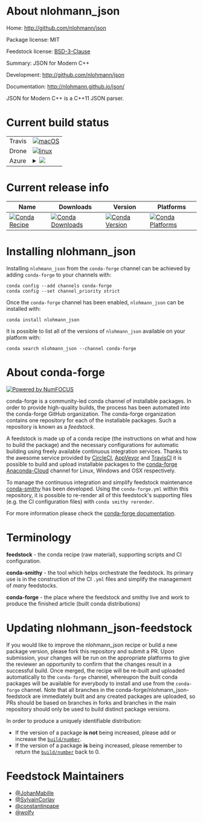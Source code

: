 About nlohmann_json
===================

Home: http://github.com/nlohmann/json

Package license: MIT

Feedstock license: [BSD-3-Clause](https://github.com/conda-forge/nlohmann_json-feedstock/blob/master/LICENSE.txt)

Summary: JSON for Modern C++

Development: http://github.com/nlohmann/json

Documentation: http://nlohmann.github.io/json/

JSON for Modern C++ is a C++11 JSON parser.

Current build status
====================


<table><tr>
    <td>Travis</td>
    <td>
      <a href="https://travis-ci.com/conda-forge/nlohmann_json-feedstock">
        <img alt="macOS" src="https://img.shields.io/travis/com/conda-forge/nlohmann_json-feedstock/master.svg?label=macOS">
      </a>
    </td>
  </tr><tr>
    <td>Drone</td>
    <td>
      <a href="https://cloud.drone.io/conda-forge/nlohmann_json-feedstock">
        <img alt="linux" src="https://img.shields.io/drone/build/conda-forge/nlohmann_json-feedstock/master.svg?label=Linux">
      </a>
    </td>
  </tr>
    
  <tr>
    <td>Azure</td>
    <td>
      <details>
        <summary>
          <a href="https://dev.azure.com/conda-forge/feedstock-builds/_build/latest?definitionId=687&branchName=master">
            <img src="https://dev.azure.com/conda-forge/feedstock-builds/_apis/build/status/nlohmann_json-feedstock?branchName=master">
          </a>
        </summary>
        <table>
          <thead><tr><th>Variant</th><th>Status</th></tr></thead>
          <tbody><tr>
              <td>linux_64</td>
              <td>
                <a href="https://dev.azure.com/conda-forge/feedstock-builds/_build/latest?definitionId=687&branchName=master">
                  <img src="https://dev.azure.com/conda-forge/feedstock-builds/_apis/build/status/nlohmann_json-feedstock?branchName=master&jobName=linux&configuration=linux_64_" alt="variant">
                </a>
              </td>
            </tr><tr>
              <td>linux_aarch64</td>
              <td>
                <a href="https://dev.azure.com/conda-forge/feedstock-builds/_build/latest?definitionId=687&branchName=master">
                  <img src="https://dev.azure.com/conda-forge/feedstock-builds/_apis/build/status/nlohmann_json-feedstock?branchName=master&jobName=linux&configuration=linux_aarch64_" alt="variant">
                </a>
              </td>
            </tr><tr>
              <td>linux_ppc64le</td>
              <td>
                <a href="https://dev.azure.com/conda-forge/feedstock-builds/_build/latest?definitionId=687&branchName=master">
                  <img src="https://dev.azure.com/conda-forge/feedstock-builds/_apis/build/status/nlohmann_json-feedstock?branchName=master&jobName=linux&configuration=linux_ppc64le_" alt="variant">
                </a>
              </td>
            </tr><tr>
              <td>osx_64</td>
              <td>
                <a href="https://dev.azure.com/conda-forge/feedstock-builds/_build/latest?definitionId=687&branchName=master">
                  <img src="https://dev.azure.com/conda-forge/feedstock-builds/_apis/build/status/nlohmann_json-feedstock?branchName=master&jobName=osx&configuration=osx_64_" alt="variant">
                </a>
              </td>
            </tr><tr>
              <td>osx_arm64</td>
              <td>
                <a href="https://dev.azure.com/conda-forge/feedstock-builds/_build/latest?definitionId=687&branchName=master">
                  <img src="https://dev.azure.com/conda-forge/feedstock-builds/_apis/build/status/nlohmann_json-feedstock?branchName=master&jobName=osx&configuration=osx_arm64_" alt="variant">
                </a>
              </td>
            </tr><tr>
              <td>win_64</td>
              <td>
                <a href="https://dev.azure.com/conda-forge/feedstock-builds/_build/latest?definitionId=687&branchName=master">
                  <img src="https://dev.azure.com/conda-forge/feedstock-builds/_apis/build/status/nlohmann_json-feedstock?branchName=master&jobName=win&configuration=win_64_" alt="variant">
                </a>
              </td>
            </tr>
          </tbody>
        </table>
      </details>
    </td>
  </tr>
</table>

Current release info
====================

| Name | Downloads | Version | Platforms |
| --- | --- | --- | --- |
| [![Conda Recipe](https://img.shields.io/badge/recipe-nlohmann_json-green.svg)](https://anaconda.org/conda-forge/nlohmann_json) | [![Conda Downloads](https://img.shields.io/conda/dn/conda-forge/nlohmann_json.svg)](https://anaconda.org/conda-forge/nlohmann_json) | [![Conda Version](https://img.shields.io/conda/vn/conda-forge/nlohmann_json.svg)](https://anaconda.org/conda-forge/nlohmann_json) | [![Conda Platforms](https://img.shields.io/conda/pn/conda-forge/nlohmann_json.svg)](https://anaconda.org/conda-forge/nlohmann_json) |

Installing nlohmann_json
========================

Installing `nlohmann_json` from the `conda-forge` channel can be achieved by adding `conda-forge` to your channels with:

```
conda config --add channels conda-forge
conda config --set channel_priority strict
```

Once the `conda-forge` channel has been enabled, `nlohmann_json` can be installed with:

```
conda install nlohmann_json
```

It is possible to list all of the versions of `nlohmann_json` available on your platform with:

```
conda search nlohmann_json --channel conda-forge
```


About conda-forge
=================

[![Powered by NumFOCUS](https://img.shields.io/badge/powered%20by-NumFOCUS-orange.svg?style=flat&colorA=E1523D&colorB=007D8A)](http://numfocus.org)

conda-forge is a community-led conda channel of installable packages.
In order to provide high-quality builds, the process has been automated into the
conda-forge GitHub organization. The conda-forge organization contains one repository
for each of the installable packages. Such a repository is known as a *feedstock*.

A feedstock is made up of a conda recipe (the instructions on what and how to build
the package) and the necessary configurations for automatic building using freely
available continuous integration services. Thanks to the awesome service provided by
[CircleCI](https://circleci.com/), [AppVeyor](https://www.appveyor.com/)
and [TravisCI](https://travis-ci.com/) it is possible to build and upload installable
packages to the [conda-forge](https://anaconda.org/conda-forge)
[Anaconda-Cloud](https://anaconda.org/) channel for Linux, Windows and OSX respectively.

To manage the continuous integration and simplify feedstock maintenance
[conda-smithy](https://github.com/conda-forge/conda-smithy) has been developed.
Using the ``conda-forge.yml`` within this repository, it is possible to re-render all of
this feedstock's supporting files (e.g. the CI configuration files) with ``conda smithy rerender``.

For more information please check the [conda-forge documentation](https://conda-forge.org/docs/).

Terminology
===========

**feedstock** - the conda recipe (raw material), supporting scripts and CI configuration.

**conda-smithy** - the tool which helps orchestrate the feedstock.
                   Its primary use is in the construction of the CI ``.yml`` files
                   and simplify the management of *many* feedstocks.

**conda-forge** - the place where the feedstock and smithy live and work to
                  produce the finished article (built conda distributions)


Updating nlohmann_json-feedstock
================================

If you would like to improve the nlohmann_json recipe or build a new
package version, please fork this repository and submit a PR. Upon submission,
your changes will be run on the appropriate platforms to give the reviewer an
opportunity to confirm that the changes result in a successful build. Once
merged, the recipe will be re-built and uploaded automatically to the
`conda-forge` channel, whereupon the built conda packages will be available for
everybody to install and use from the `conda-forge` channel.
Note that all branches in the conda-forge/nlohmann_json-feedstock are
immediately built and any created packages are uploaded, so PRs should be based
on branches in forks and branches in the main repository should only be used to
build distinct package versions.

In order to produce a uniquely identifiable distribution:
 * If the version of a package **is not** being increased, please add or increase
   the [``build/number``](https://docs.conda.io/projects/conda-build/en/latest/resources/define-metadata.html#build-number-and-string).
 * If the version of a package **is** being increased, please remember to return
   the [``build/number``](https://docs.conda.io/projects/conda-build/en/latest/resources/define-metadata.html#build-number-and-string)
   back to 0.

Feedstock Maintainers
=====================

* [@JohanMabille](https://github.com/JohanMabille/)
* [@SylvainCorlay](https://github.com/SylvainCorlay/)
* [@constantinpape](https://github.com/constantinpape/)
* [@wolfv](https://github.com/wolfv/)


